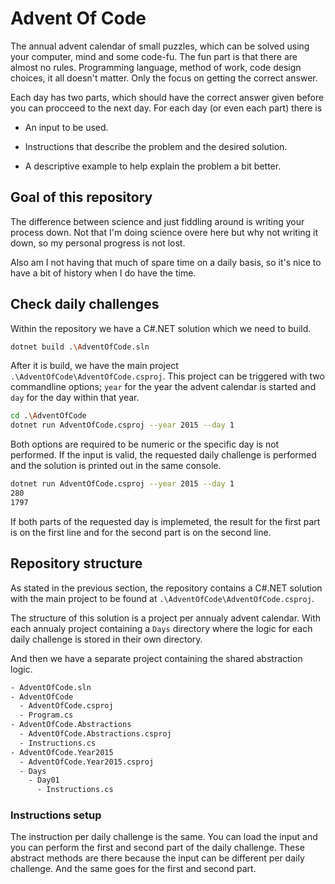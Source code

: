 # Advent Of Code

The annual advent calendar of small puzzles, which can be solved using your computer, mind and some code-fu. The fun part is that there are almost no rules. Programming language, method of work, code design choices, it all doesn't matter. Only the focus on getting the correct answer.

Each day has two parts, which should have the correct answer given before you can procceed to the next day. For each day (or even each part) there is

- An input to be used. 

- Instructions that describe the problem and the desired solution.

- A descriptive example to help explain the problem a bit better.

## Goal of this repository

The difference between science and just fiddling around is writing your process down. Not that I'm doing science overe here but why not writing it down, so my personal progress is not lost.

Also am I not having that much of spare time on a daily basis, so it's nice to have a bit of history when I do have the time.

## Check daily challenges

Within the repository we have a C#.NET solution which we need to build.

```bash
dotnet build .\AdventOfCode.sln
```

After it is build, we have the main project `.\AdventOfCode\AdventOfCode.csproj`. This project can be triggered with two commandline options; `year` for the year the advent calendar is started and `day` for the day within that year.

```bash
cd .\AdventOfCode
dotnet run AdventOfCode.csproj --year 2015 --day 1
```

Both options are required to be numeric or the specific day is not performed. If the input is valid, the requested daily challenge is performed and the solution is printed out in the same console.

```bash
dotnet run AdventOfCode.csproj --year 2015 --day 1
280
1797
```

If both parts of the requested day is implemeted, the result for the first part is on the first line and for the second part is on the second line.

## Repository structure

As stated in the previous section, the repository contains a C#.NET solution with the main project to be found at `.\AdventOfCode\AdventOfCode.csproj`.

The structure of this solution is a project per annualy advent calendar. With each annualy project containing a `Days` directory where the logic for each daily challenge is stored in their own directory.

And then we have a separate project containing the shared abstraction logic.

```bash
- AdventOfCode.sln
- AdventOfCode
  - AdventOfCode.csproj
  - Program.cs
- AdventOfCode.Abstractions
  - AdventOfCode.Abstractions.csproj
  - Instructions.cs
- AdventOfCode.Year2015
  - AdventOfCode.Year2015.csproj
  - Days
    - Day01
      - Instructions.cs
```

### Instructions setup

The instruction per daily challenge is the same. You can load the input and you can perform the first and second part of the daily challenge. These abstract methods are there because the input can be different per daily challenge. And the same goes for the first and second part.